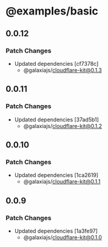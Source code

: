 # @examples/basic

## 0.0.12

### Patch Changes

- Updated dependencies [cf7378c]
  - @galaxiajs/cloudflare-kit@0.1.3

## 0.0.11

### Patch Changes

- Updated dependencies [37ad5b1]
  - @galaxiajs/cloudflare-kit@0.1.2

## 0.0.10

### Patch Changes

- Updated dependencies [1ca2619]
  - @galaxiajs/cloudflare-kit@0.1.1

## 0.0.9

### Patch Changes

- Updated dependencies [1a3fe97]
  - @galaxiajs/cloudflare-kit@0.1.0
